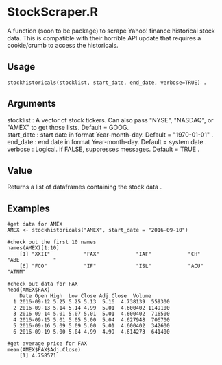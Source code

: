 # StockScraper.R
A function (soon to be package) to scrape Yahoo! finance historical stock data. 
This is compatible with their horrible API update that requires a cookie/crumb to access the historicals.

## Usage
    stockhistoricals(stocklist, start_date, end_date, verbose=TRUE) . 
## Arguments
stocklist : A vector of stock tickers. Can also pass "NYSE", "NASDAQ", or "AMEX" to get those lists. Default = GOOG.  
start_date : start date in format Year-month-day. Default = "1970-01-01" .  
end_date : end date in format Year-month-day. Default = system date .  
verbose : Logical. if FALSE, suppresses messages. Default = TRUE .  
## Value
Returns a list of dataframes containing the stock data . 
## Examples
    #get data for AMEX
    AMEX <- stockhistoricals("AMEX", start_date = "2016-09-10")
    
    #check out the first 10 names
    names(AMEX)[1:10]
        [1] "XXII"           "FAX"            "IAF"            "CH"             "ABE           "
        [6] "FCO"            "IF"             "ISL"            "ACU"            "ATNM"
        
    #check out data for FAX    
    head(AMEX$FAX)
        Date Open High  Low Close Adj.Close  Volume
      1 2016-09-12 5.25 5.25 5.13  5.16  4.738139  559300
      2 2016-09-13 5.14 5.14 4.99  5.01  4.600402 1149100
      3 2016-09-14 5.01 5.07 5.01  5.01  4.600402  716500
      4 2016-09-15 5.01 5.05 5.00  5.04  4.627948  706700
      5 2016-09-16 5.09 5.09 5.00  5.01  4.600402  342600
      6 2016-09-19 5.00 5.04 4.99  4.99  4.614273  641400
      
    #get average price for FAX
    mean(AMEX$FAX$Adj.Close)
        [1] 4.758571
    
